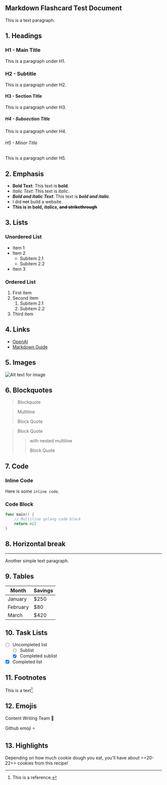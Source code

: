 Markdown Flashcard Test Document
---
This is a text paragraph.

## 1. Headings

### H1 - Main Title
This is a paragraph under H1.

### H2 - Subtitle
This is a paragraph under H2.

#### H3 - Section Title
This is a paragraph under H3.

##### H4 - Subsection Title
This is a paragraph under H4.

###### H5 - Minor Title
This is a paragraph under H5.

## 2. Emphasis

- **Bold Text**: This text is **bold**.
- *Italic Text*: This text is *italic*.
- **_Bold and Italic Text_**: This text is **_bold and italic_**.
- I did ~~not~~ build a website.
- **This is in bold, _italics_, ~~and strikethrough~~**

## 3. Lists

### Unordered List
- Item 1
- Item 2
  - Subitem 2.1
  - Subitem 2.2
- Item 3

### Ordered List
1. First item
2. Second item
   1. Subitem 2.1
   2. Subitem 2.2
3. Third item

## 4. Links

- [OpenAI](https://www.openai.com)
- [Markdown Guide](https://www.markdownguide.org)

## 5. Images

![Alt text for image](https://via.placeholder.com/150 "Title for image")

## 6. Blockquotes

> Blockquote

> Multiline
> 
> Block Quote

> Block Quote
>
> > with nested multiline 
> > 
> > Block Quote

## 7. Code

### Inline Code
Here is some `inline code`.

### Code Block

```go
func main() {
    // Multiline golang code block
    return nil
}
```

## 8. Horizontal break
---
Another simple text paragraph.

## 9. Tables

| Month    | Savings |
| -------- | ------- |
| January  | $250    |
| February | $80     |
| March    | $420    |

## 10. Task Lists

- [ ] Uncompleted list
    - [ ] Sublist
    - [x] Completed sublist
- [x] Completed list

## 11. Footnotes

This is a text[^1].
[^1]: This is a reference.

## 12. Emojis

Content Writing Team 📝

Github emoji :star:

## 13. Highlights

Depending on how much cookie dough you eat, you’ll have about ==20-22== cookies from this recipe!
